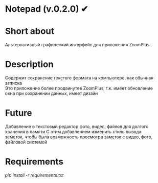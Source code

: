 # Notepad (v.0.2.0) ✔

# Short about
Альтернативный графический интерфейс для приложения ZoomPlus.

# Description
Содержит сохранение текстого формата на компьютере, как обычная записка\
Это приложение более продвинутее ZoomPlus, т.к. имеет обновление окна при сохранении данных, имеет дизайн

# Future
Добавление в текстовый редактор фото, видел, файлов для долгого хранения в памяти
С этим добавлением изменить стиль вывода заметок, чтобы была возможность просмотра заметок с видео, фото, файловой системой

# Requirements
*_pip install -r requirements.txt_*
